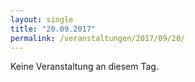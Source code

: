 ```yaml
---
layout: single
title: "20.09.2017"
permalink: /veranstaltungen/2017/09/20/
---
```


Keine Veranstaltung an diesem Tag.
